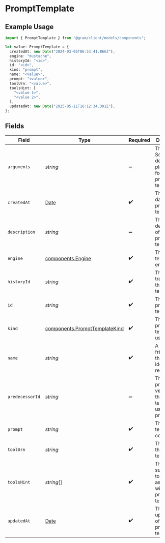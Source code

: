 # PromptTemplate

## Example Usage

```typescript
import { PromptTemplate } from "@gram/client/models/components";

let value: PromptTemplate = {
  createdAt: new Date("2024-03-05T06:53:41.866Z"),
  engine: "mustache",
  historyId: "<id>",
  id: "<id>",
  kind: "prompt",
  name: "<value>",
  prompt: "<value>",
  toolUrn: "<value>",
  toolsHint: [
    "<value 1>",
    "<value 2>",
  ],
  updatedAt: new Date("2025-05-11T16:12:34.391Z"),
};
```

## Fields

| Field                                                                                         | Type                                                                                          | Required                                                                                      | Description                                                                                   |
| --------------------------------------------------------------------------------------------- | --------------------------------------------------------------------------------------------- | --------------------------------------------------------------------------------------------- | --------------------------------------------------------------------------------------------- |
| `arguments`                                                                                   | *string*                                                                                      | :heavy_minus_sign:                                                                            | The JSON Schema defining the placeholders found in the prompt template                        |
| `createdAt`                                                                                   | [Date](https://developer.mozilla.org/en-US/docs/Web/JavaScript/Reference/Global_Objects/Date) | :heavy_check_mark:                                                                            | The creation date of the prompt template.                                                     |
| `description`                                                                                 | *string*                                                                                      | :heavy_minus_sign:                                                                            | The description of the prompt template                                                        |
| `engine`                                                                                      | [components.Engine](../../models/components/engine.md)                                        | :heavy_check_mark:                                                                            | The template engine                                                                           |
| `historyId`                                                                                   | *string*                                                                                      | :heavy_check_mark:                                                                            | The revision tree ID for the prompt template                                                  |
| `id`                                                                                          | *string*                                                                                      | :heavy_check_mark:                                                                            | The ID of the prompt template                                                                 |
| `kind`                                                                                        | [components.PromptTemplateKind](../../models/components/prompttemplatekind.md)                | :heavy_check_mark:                                                                            | The kind of prompt the template is used for                                                   |
| `name`                                                                                        | *string*                                                                                      | :heavy_check_mark:                                                                            | A short url-friendly label that uniquely identifies a resource.                               |
| `predecessorId`                                                                               | *string*                                                                                      | :heavy_minus_sign:                                                                            | The previous version of the prompt template to use as predecessor                             |
| `prompt`                                                                                      | *string*                                                                                      | :heavy_check_mark:                                                                            | The template content                                                                          |
| `toolUrn`                                                                                     | *string*                                                                                      | :heavy_check_mark:                                                                            | The URN of this prompt template                                                               |
| `toolsHint`                                                                                   | *string*[]                                                                                    | :heavy_check_mark:                                                                            | The suggested tool names associated with the prompt template                                  |
| `updatedAt`                                                                                   | [Date](https://developer.mozilla.org/en-US/docs/Web/JavaScript/Reference/Global_Objects/Date) | :heavy_check_mark:                                                                            | The last update date of the prompt template.                                                  |